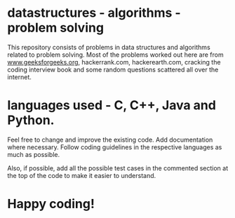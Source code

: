 # datastructures - algorithms - problem solving

This repository consists of problems in data structures and algorithms related to 
problem solving. 
Most of the problems worked out here are from www.geeksforgeeks.org, hackerrank.com,
hackerearth.com, cracking the coding interview book and some random questions scattered
all over the internet.

# languages used - C, C++, Java and Python.

Feel free to change and improve the existing code. Add documentation where necessary.
Follow coding guidelines in the respective languages as much as possible.

Also, if possible, add all the possible test cases in the commented section at the top
of the code to make it easier to understand.

# Happy coding!